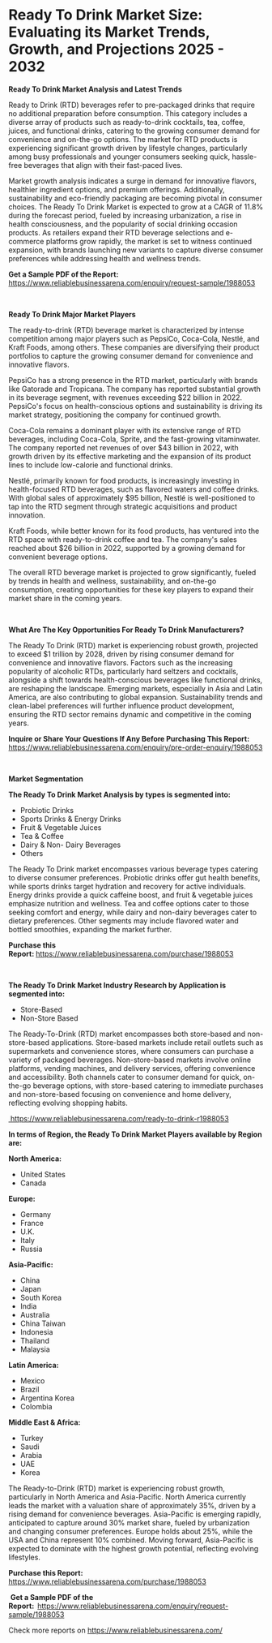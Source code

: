 <p><h1>Ready To Drink Market Size: Evaluating its Market Trends, Growth, and Projections 2025 - 2032</h1></p><p><strong>Ready To Drink Market Analysis and Latest Trends</strong></p>
<p><p>Ready to Drink (RTD) beverages refer to pre-packaged drinks that require no additional preparation before consumption. This category includes a diverse array of products such as ready-to-drink cocktails, tea, coffee, juices, and functional drinks, catering to the growing consumer demand for convenience and on-the-go options. The market for RTD products is experiencing significant growth driven by lifestyle changes, particularly among busy professionals and younger consumers seeking quick, hassle-free beverages that align with their fast-paced lives.</p><p>Market growth analysis indicates a surge in demand for innovative flavors, healthier ingredient options, and premium offerings. Additionally, sustainability and eco-friendly packaging are becoming pivotal in consumer choices. The Ready To Drink Market is expected to grow at a CAGR of 11.8% during the forecast period, fueled by increasing urbanization, a rise in health consciousness, and the popularity of social drinking occasion products. As retailers expand their RTD beverage selections and e-commerce platforms grow rapidly, the market is set to witness continued expansion, with brands launching new variants to capture diverse consumer preferences while addressing health and wellness trends.</p></p>
<p><strong>Get a Sample PDF of the Report:&nbsp;</strong> <a href="https://www.reliablebusinessarena.com/enquiry/request-sample/1988053?utm_campaign=3261&utm_medium=2&utm_source=Github&utm_content=ia&utm_term=07042025&utm_id=ready-to-drink">https://www.reliablebusinessarena.com/enquiry/request-sample/1988053</a></p>
<p>&nbsp;</p>
<p><strong>Ready To Drink Major Market Players</strong></p>
<p><p>The ready-to-drink (RTD) beverage market is characterized by intense competition among major players such as PepsiCo, Coca-Cola, Nestlé, and Kraft Foods, among others. These companies are diversifying their product portfolios to capture the growing consumer demand for convenience and innovative flavors.</p><p>PepsiCo has a strong presence in the RTD market, particularly with brands like Gatorade and Tropicana. The company has reported substantial growth in its beverage segment, with revenues exceeding $22 billion in 2022. PepsiCo's focus on health-conscious options and sustainability is driving its market strategy, positioning the company for continued growth.</p><p>Coca-Cola remains a dominant player with its extensive range of RTD beverages, including Coca-Cola, Sprite, and the fast-growing vitaminwater. The company reported net revenues of over $43 billion in 2022, with growth driven by its effective marketing and the expansion of its product lines to include low-calorie and functional drinks.</p><p>Nestlé, primarily known for food products, is increasingly investing in health-focused RTD beverages, such as flavored waters and coffee drinks. With global sales of approximately $95 billion, Nestlé is well-positioned to tap into the RTD segment through strategic acquisitions and product innovation.</p><p>Kraft Foods, while better known for its food products, has ventured into the RTD space with ready-to-drink coffee and tea. The company's sales reached about $26 billion in 2022, supported by a growing demand for convenient beverage options.</p><p>The overall RTD beverage market is projected to grow significantly, fueled by trends in health and wellness, sustainability, and on-the-go consumption, creating opportunities for these key players to expand their market share in the coming years.</p></p>
<p>&nbsp;</p>
<p><strong>What Are The Key Opportunities For Ready To Drink Manufacturers?</strong></p>
<p><p>The Ready To Drink (RTD) market is experiencing robust growth, projected to exceed $1 trillion by 2028, driven by rising consumer demand for convenience and innovative flavors. Factors such as the increasing popularity of alcoholic RTDs, particularly hard seltzers and cocktails, alongside a shift towards health-conscious beverages like functional drinks, are reshaping the landscape. Emerging markets, especially in Asia and Latin America, are also contributing to global expansion. Sustainability trends and clean-label preferences will further influence product development, ensuring the RTD sector remains dynamic and competitive in the coming years.</p></p>
<p><strong>Inquire or Share Your Questions If Any Before Purchasing This Report:</strong> <a href="https://www.reliablebusinessarena.com/enquiry/pre-order-enquiry/1988053?utm_campaign=3261&utm_medium=2&utm_source=Github&utm_content=ia&utm_term=07042025&utm_id=ready-to-drink">https://www.reliablebusinessarena.com/enquiry/pre-order-enquiry/1988053</a></p>
<p>&nbsp;</p>
<p><strong>Market Segmentation</strong></p>
<p><strong>The Ready To Drink Market Analysis by types is segmented into:</strong></p>
<p><ul><li>Probiotic Drinks</li><li>Sports Drinks & Energy Drinks</li><li>Fruit & Vegetable Juices</li><li>Tea & Coffee</li><li>Dairy & Non- Dairy Beverages</li><li>Others</li></ul></p>
<p><p>The Ready To Drink market encompasses various beverage types catering to diverse consumer preferences. Probiotic drinks offer gut health benefits, while sports drinks target hydration and recovery for active individuals. Energy drinks provide a quick caffeine boost, and fruit & vegetable juices emphasize nutrition and wellness. Tea and coffee options cater to those seeking comfort and energy, while dairy and non-dairy beverages cater to dietary preferences. Other segments may include flavored water and bottled smoothies, expanding the market further.</p></p>
<p><strong>Purchase this Report:&nbsp;</strong><a href="https://www.reliablebusinessarena.com/purchase/1988053?utm_campaign=3261&utm_medium=2&utm_source=Github&utm_content=ia&utm_term=07042025&utm_id=ready-to-drink">https://www.reliablebusinessarena.com/purchase/1988053</a></p>
<p>&nbsp;</p>
<p><strong>The Ready To Drink Market Industry Research by Application is segmented into:</strong></p>
<p><ul><li>Store-Based</li><li>Non-Store Based</li></ul></p>
<p><p>The Ready-To-Drink (RTD) market encompasses both store-based and non-store-based applications. Store-based markets include retail outlets such as supermarkets and convenience stores, where consumers can purchase a variety of packaged beverages. Non-store-based markets involve online platforms, vending machines, and delivery services, offering convenience and accessibility. Both channels cater to consumer demand for quick, on-the-go beverage options, with store-based catering to immediate purchases and non-store-based focusing on convenience and home delivery, reflecting evolving shopping habits.</p></p>
<p><a href="https://www.reliablebusinessarena.com/ready-to-drink-r1988053?utm_campaign=3261&utm_medium=2&utm_source=Github&utm_content=ia&utm_term=07042025&utm_id=ready-to-drink">&nbsp;https://www.reliablebusinessarena.com/ready-to-drink-r1988053</a></p>
<p><strong>In terms of Region, the Ready To Drink Market Players available by Region are:</strong></p>
<p>
    <p> <strong> North America: </strong>
        <ul>
            <li>United States</li>
            <li>Canada</li>
        </ul>
        </p> 
    <p> <strong> Europe: </strong>
        <ul>
            <li>Germany</li>
            <li>France</li>
            <li>U.K.</li>
            <li>Italy</li>
            <li>Russia</li>
        </ul>
        </p> 
    <p> <strong> Asia-Pacific: </strong>
        <ul>
            <li>China</li>
            <li>Japan</li>
            <li>South Korea</li>
            <li>India</li>
            <li>Australia</li>
            <li>China Taiwan</li>
            <li>Indonesia</li>
            <li>Thailand</li>
            <li>Malaysia</li>
        </ul>
        </p> 
    <p> <strong> Latin America: </strong>
        <ul>
            <li>Mexico</li>
            <li>Brazil</li>
            <li>Argentina Korea</li>
            <li>Colombia</li>
        </ul>
        </p> 
    <p> <strong> Middle East & Africa: </strong>
        <ul>
            <li>Turkey</li>
            <li>Saudi</li>
            <li>Arabia</li>
            <li>UAE</li>
            <li>Korea</li>
        </ul>
    </p>
    </p>
<p><p>The Ready-to-Drink (RTD) market is experiencing robust growth, particularly in North America and Asia-Pacific. North America currently leads the market with a valuation share of approximately 35%, driven by a rising demand for convenience beverages. Asia-Pacific is emerging rapidly, anticipated to capture around 30% market share, fueled by urbanization and changing consumer preferences. Europe holds about 25%, while the USA and China represent 10% combined. Moving forward, Asia-Pacific is expected to dominate with the highest growth potential, reflecting evolving lifestyles.</p></p>
<p><strong>Purchase this Report: </strong><a href="https://www.reliablebusinessarena.com/purchase/1988053?utm_campaign=3261&utm_medium=2&utm_source=Github&utm_content=ia&utm_term=07042025&utm_id=ready-to-drink">https://www.reliablebusinessarena.com/purchase/1988053</a></p>
<p>&nbsp;<strong>Get a Sample PDF of the Report:&nbsp;&nbsp;</strong><a href="https://www.reliablebusinessarena.com/enquiry/request-sample/1988053?utm_campaign=3261&utm_medium=2&utm_source=Github&utm_content=ia&utm_term=07042025&utm_id=ready-to-drink">https://www.reliablebusinessarena.com/enquiry/request-sample/1988053</a></p>
<p><strong></strong></p>
<p>Check more reports on <a href="https://www.reliablebusinessarena.com/?utm_campaign=3261&utm_medium=2&utm_source=Github&utm_content=ia&utm_term=07042025&utm_id=ready-to-drink">https://www.reliablebusinessarena.com/</a></p>